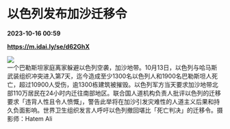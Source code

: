 # 以色列发布加沙迁移令

**2023-10-16 00:59**

**https://m.idai.ly/se/d62GhX**

![](http://pic.yupoo.com/fotomag/6598667e/a83100bf.jpg)  
一个巴勒斯坦家庭离家躲避以色列空袭，加沙地带。10月13日，以色列与哈马斯武装组织冲突进入第7天，迄今造成至少1300名以色列人和1900名巴勒斯坦人死亡，超过10900人受伤，逾1300栋建筑被摧毁。以色列军方当天要求加沙地带北部110万居民在24小时内迁往南部地区。联合国人道机构负责人批评以色列的迁移要求「违背人性且令人愤慨」，警告此举将在加沙引发灾难性的人道主义后果和持久负面影响。世界卫生组织发言人呼吁以色列撤回堪比「死亡判决」的迁移令。摄影师：Hatem Ali